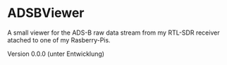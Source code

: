# ADSBViewer
A small viewer for the ADS-B raw data stream from my RTL-SDR receiver atached to one of my Rasberry-Pis. 

Version 0.0.0 (unter Entwicklung)
